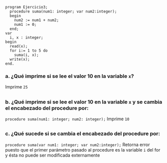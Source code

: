 ```
program Ejercicio3;
  procedure suma(num1: integer; var num2:integer);
  begin
    num2 := num1 + num2;
    num1 := 0;
  end;
var
  i, x : integer;
begin
  read(x);
  for i:= 1 to 5 do
    suma(i, x);
  write(x);
end.
```
### a. ¿Qué imprime si se lee el valor 10 en la variable `x`?
Imprime `25`
##
### b. ¿Qué imprime si se lee el valor 10 en la variable `x` y se cambia el encabezado del procedure por:
`procedure suma(num1: integer; num2: integer);`
Imprime `10`
##
### c. ¿Qué sucede si se cambia el encabezado del procedure por:
`procedure suma(var num1: integer; var num2:integer);`
Retorna error puesto que el primer parámetro pasado al procedure es la variable `i` del for y ésta no puede ser modificada externamente
